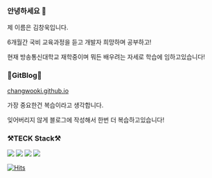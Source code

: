 ### 안녕하세요 👋

제 이름은 김창욱입니다.

6개월간 국비 교육과정을 듣고 개발자 희망하며 공부하고!

현재 방송통신대학교 재학중이며 뭐든 배우려는 자세로 학습에 임하고있습니다!

### 📖GitBlog📖
[changwooki.github.io](https://changwooki.github.io/) 

가장 중요한건 복습이라고 생각합니다.

잊어버리지 않게 블로그에 작성해서 한번 더 복습하고있습니다!

### ⚒️TECK Stack⚒️

<img src="https://img.shields.io/badge/java-007396?style=for-the-badge&logo=java&logoColor=white"> <img src="https://img.shields.io/badge/oracle-F80000?style=for-the-badge&logo=oracle&logoColor=white"> <img src="https://img.shields.io/badge/springboot-6DB33F?style=for-the-badge&logo=springboot&logoColor=white"> <img src="https://img.shields.io/badge/react-61DAFB?style=for-the-badge&logo=react&logoColor=black">

[![Hits](https://hits.seeyoufarm.com/api/count/incr/badge.svg?url=https%3A%2F%2Fgithub.com%2FCHANGWOOKI&count_bg=%2379C83D&title_bg=%23555555&icon=github.svg&icon_color=%23E7E7E7&title=gitHub&edge_flat=false)](https://hits.seeyoufarm.com)
